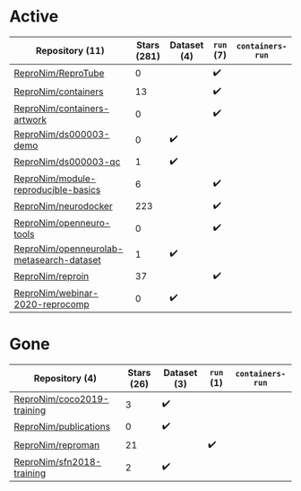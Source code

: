 # Active
| Repository (11) | Stars (281) | Dataset (4) | `run` (7) | `containers-run` |
| --- | --- | --- | --- | --- |
| [ReproNim/ReproTube](https://github.com/ReproNim/ReproTube) | 0 |  | :heavy_check_mark: |  |
| [ReproNim/containers](https://github.com/ReproNim/containers) | 13 |  | :heavy_check_mark: |  |
| [ReproNim/containers-artwork](https://github.com/ReproNim/containers-artwork) | 0 |  | :heavy_check_mark: |  |
| [ReproNim/ds000003-demo](https://github.com/ReproNim/ds000003-demo) | 0 | :heavy_check_mark: |  |  |
| [ReproNim/ds000003-qc](https://github.com/ReproNim/ds000003-qc) | 1 | :heavy_check_mark: |  |  |
| [ReproNim/module-reproducible-basics](https://github.com/ReproNim/module-reproducible-basics) | 6 |  | :heavy_check_mark: |  |
| [ReproNim/neurodocker](https://github.com/ReproNim/neurodocker) | 223 |  | :heavy_check_mark: |  |
| [ReproNim/openneuro-tools](https://github.com/ReproNim/openneuro-tools) | 0 |  | :heavy_check_mark: |  |
| [ReproNim/openneurolab-metasearch-dataset](https://github.com/ReproNim/openneurolab-metasearch-dataset) | 1 | :heavy_check_mark: |  |  |
| [ReproNim/reproin](https://github.com/ReproNim/reproin) | 37 |  | :heavy_check_mark: |  |
| [ReproNim/webinar-2020-reprocomp](https://github.com/ReproNim/webinar-2020-reprocomp) | 0 | :heavy_check_mark: |  |  |

# Gone
| Repository (4) | Stars (26) | Dataset (3) | `run` (1) | `containers-run` |
| --- | --- | --- | --- | --- |
| [ReproNim/coco2019-training](https://github.com/ReproNim/coco2019-training) | 3 | :heavy_check_mark: |  |  |
| [ReproNim/publications](https://github.com/ReproNim/publications) | 0 | :heavy_check_mark: |  |  |
| [ReproNim/reproman](https://github.com/ReproNim/reproman) | 21 |  | :heavy_check_mark: |  |
| [ReproNim/sfn2018-training](https://github.com/ReproNim/sfn2018-training) | 2 | :heavy_check_mark: |  |  |
